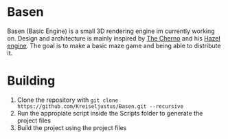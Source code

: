 # Basen

Basen (Basic Engine) is a small 3D rendering engine im currently working on. Design and architecture is mainly inspired by [The Cherno](https://github.com/TheCherno) and his [Hazel engine](https://github.com/TheCherno/hazel).
The goal is to make a basic maze game and being able to distribute it.

# Building
1. Clone the repository with
  `git clone https://github.com/Kreiseljustus/Basen.git --recursive`
2. Run the appropiate script inside the Scripts folder to generate the project files
3. Build the project using the project files

